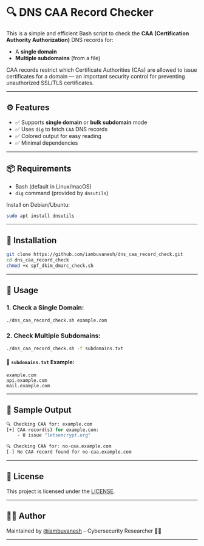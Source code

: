 # 🔍 DNS CAA Record Checker

This is a simple and efficient Bash script to check the **CAA (Certification Authority Authorization)** DNS records for:

- A **single domain**
- **Multiple subdomains** (from a file)

CAA records restrict which Certificate Authorities (CAs) are allowed to issue certificates for a domain — an important security control for preventing unauthorized SSL/TLS certificates.

---

## ⚙️ Features

- ✅ Supports **single domain** or **bulk subdomain** mode
- ✅ Uses `dig` to fetch `CAA` DNS records
- ✅ Colored output for easy reading
- ✅ Minimal dependencies

---

## 📦 Requirements

- Bash (default in Linux/macOS)
- `dig` command (provided by `dnsutils`)

Install on Debian/Ubuntu:
```bash
sudo apt install dnsutils
````

---

## 🔧 Installation

```bash
git clone https://github.com/iambuvanesh/dns_caa_record_check.git
cd dns_caa_record_check
chmod +x spf_dkim_dmarc_check.sh
````

---

## 🚀 Usage

### 1. Check a Single Domain:

```bash
./dns_caa_record_check.sh example.com
```

### 2. Check Multiple Subdomains:

```bash
./dns_caa_record_check.sh -f subdomains.txt
```

#### 📂 `subdomains.txt` Example:

```
example.com
api.example.com
mail.example.com
```

---

## 🧪 Sample Output

```bash
🔍 Checking CAA for: example.com
[+] CAA record(s) for example.com:
    - 0 issue "letsencrypt.org"

🔍 Checking CAA for: no-caa.example.com
[-] No CAA record found for no-caa.example.com
```

---

## 📝 License

This project is licensed under the [LICENSE](https://github.com/iambuvanesh/dns_caa_record_check/blob/main/LICENSE).

---

## 👨‍💻 Author

Maintained by [@iambuvanesh](https://github.com/iambuvanesh) – Cybersecurity Researcher 🕵️‍♂️

---
